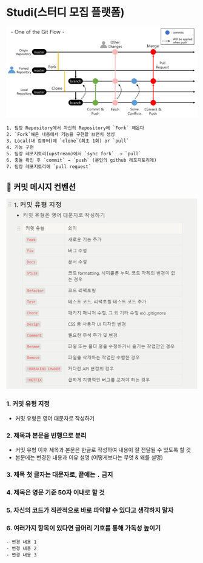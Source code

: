 # Studi(스터디 모집 플랫폼)

![img.png](README_img/img.png)

```text
1. 팀장 Repository에서 자신의 Repository에 `Fork` 해온다
2. `Fork`해온 내용에서 기능을 구현할 브랜치 생성
3. Local(내 컴퓨터)에 `clone`(최초 1회) or `pull`
4. 기능 구현
5. 팀장 레포지토리(upstream)에서 `sync fork`  → `pull`
6. 충돌 확인 후 `commit` → `push` (본인의 github 레포지토리에)
7. 팀장 레포지토리에 `pull request`
```
## 🖤 커밋 메시지 컨벤션
![img_1.png](README_img/img_1.png)
<aside>

### 1. 커밋 유형 지정

- 커밋 유형은 영어 대문자로 작성하기

### 2. 제목과 본문을 빈행으로 분리

- 커밋 유형 이후 제목과 본문은 한글로 작성하여 내용이 잘 전달될 수 있도록 할 것
- 본문에는 변경한 내용과 이유 설명 (어떻게보다는 무엇 & 왜를 설명)

### 3. 제목 첫 글자는 대문자로, 끝에는 `.` 금지

### 4. 제목은 영문 기준 50자 이내로 할 것

### 5. 자신의 코드가 직관적으로 바로 파악할 수 있다고 생각하지 말자

### 6. 여러가지 항목이 있다면 글머리 기호를 통해 가독성 높이기

```
- 변경 내용 1
- 변경 내용 2
- 변경 내용 3
```

</aside>